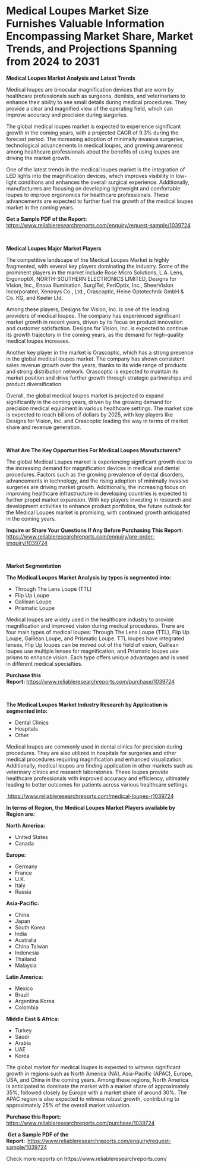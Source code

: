 <p><h1>Medical Loupes Market Size Furnishes Valuable Information Encompassing Market Share, Market Trends, and Projections Spanning from 2024 to 2031</h1></p><p><strong>Medical Loupes Market Analysis and Latest Trends</strong></p>
<p><p>Medical loupes are binocular magnification devices that are worn by healthcare professionals such as surgeons, dentists, and veterinarians to enhance their ability to see small details during medical procedures. They provide a clear and magnified view of the operating field, which can improve accuracy and precision during surgeries.</p><p>The global medical loupes market is expected to experience significant growth in the coming years, with a projected CAGR of 9.3% during the forecast period. The increasing adoption of minimally invasive surgeries, technological advancements in medical loupes, and growing awareness among healthcare professionals about the benefits of using loupes are driving the market growth.</p><p>One of the latest trends in the medical loupes market is the integration of LED lights into the magnification devices, which improves visibility in low-light conditions and enhances the overall surgical experience. Additionally, manufacturers are focusing on developing lightweight and comfortable loupes to improve ergonomics for healthcare professionals. These advancements are expected to further fuel the growth of the medical loupes market in the coming years.</p></p>
<p><strong>Get a Sample PDF of the Report:&nbsp;</strong> <a href="https://www.reliableresearchreports.com/enquiry/request-sample/1039724">https://www.reliableresearchreports.com/enquiry/request-sample/1039724</a></p>
<p>&nbsp;</p>
<p><strong>Medical Loupes Major Market Players</strong></p>
<p><p>The competitive landscape of the Medical Loupes Market is highly fragmented, with several key players dominating the industry. Some of the prominent players in the market include Rose Micro Solutions, L.A. Lens, ErgonoptiX, NORTH-SOUTHERN ELECTRONICS LIMITED, Designs for Vision, Inc., Enova Illumination, SurgiTel, PeriOptix, Inc., SheerVision Incorporated, Xenosys Co., Ltd., Orascoptic, Heine Optotechnik GmbH & Co. KG, and Keeler Ltd.</p><p>Among these players, Designs for Vision, Inc. is one of the leading providers of medical loupes. The company has experienced significant market growth in recent years, driven by its focus on product innovation and customer satisfaction. Designs for Vision, Inc. is expected to continue its growth trajectory in the coming years, as the demand for high-quality medical loupes increases.</p><p>Another key player in the market is Orascoptic, which has a strong presence in the global medical loupes market. The company has shown consistent sales revenue growth over the years, thanks to its wide range of products and strong distribution network. Orascoptic is expected to maintain its market position and drive further growth through strategic partnerships and product diversification.</p><p>Overall, the global medical loupes market is projected to expand significantly in the coming years, driven by the growing demand for precision medical equipment in various healthcare settings. The market size is expected to reach billions of dollars by 2025, with key players like Designs for Vision, Inc. and Orascoptic leading the way in terms of market share and revenue generation.</p></p>
<p>&nbsp;</p>
<p><strong>What Are The Key Opportunities For Medical Loupes Manufacturers?</strong></p>
<p><p>The global Medical Loupes market is experiencing significant growth due to the increasing demand for magnification devices in medical and dental procedures. Factors such as the growing prevalence of dental disorders, advancements in technology, and the rising adoption of minimally invasive surgeries are driving market growth. Additionally, the increasing focus on improving healthcare infrastructure in developing countries is expected to further propel market expansion. With key players investing in research and development activities to enhance product portfolios, the future outlook for the Medical Loupes market is promising, with continued growth anticipated in the coming years.</p></p>
<p><strong>Inquire or Share Your Questions If Any Before Purchasing This Report:</strong> <a href="https://www.reliableresearchreports.com/enquiry/pre-order-enquiry/1039724">https://www.reliableresearchreports.com/enquiry/pre-order-enquiry/1039724</a></p>
<p>&nbsp;</p>
<p><strong>Market Segmentation</strong></p>
<p><strong>The Medical Loupes Market Analysis by types is segmented into:</strong></p>
<p><ul><li>Through The Lens Loupe (TTL)</li><li>Flip Up Loupe</li><li>Galilean Loupe</li><li>Prismatic Loupe</li></ul></p>
<p><p>Medical loupes are widely used in the healthcare industry to provide magnification and improved vision during medical procedures. There are four main types of medical loupes: Through The Lens Loupe (TTL), Flip Up Loupe, Galilean Loupe, and Prismatic Loupe. TTL loupes have integrated lenses, Flip Up loupes can be moved out of the field of vision, Galilean loupes use multiple lenses for magnification, and Prismatic loupes use prisms to enhance vision. Each type offers unique advantages and is used in different medical specialties.</p></p>
<p><strong>Purchase this Report:&nbsp;</strong><a href="https://www.reliableresearchreports.com/purchase/1039724">https://www.reliableresearchreports.com/purchase/1039724</a></p>
<p>&nbsp;</p>
<p><strong>The Medical Loupes Market Industry Research by Application is segmented into:</strong></p>
<p><ul><li>Dental Clinics</li><li>Hospitals</li><li>Other</li></ul></p>
<p><p>Medical loupes are commonly used in dental clinics for precision during procedures. They are also utilized in hospitals for surgeries and other medical procedures requiring magnification and enhanced visualization. Additionally, medical loupes are finding application in other markets such as veterinary clinics and research laboratories. These loupes provide healthcare professionals with improved accuracy and efficiency, ultimately leading to better outcomes for patients across various healthcare settings.</p></p>
<p><a href="https://www.reliableresearchreports.com/medical-loupes-r1039724">&nbsp;https://www.reliableresearchreports.com/medical-loupes-r1039724</a></p>
<p><strong>In terms of Region, the Medical Loupes Market Players available by Region are:</strong></p>
<p>
    <p> <strong> North America: </strong>
        <ul>
            <li>United States</li>
            <li>Canada</li>
        </ul>
        </p> 
    <p> <strong> Europe: </strong>
        <ul>
            <li>Germany</li>
            <li>France</li>
            <li>U.K.</li>
            <li>Italy</li>
            <li>Russia</li>
        </ul>
        </p> 
    <p> <strong> Asia-Pacific: </strong>
        <ul>
            <li>China</li>
            <li>Japan</li>
            <li>South Korea</li>
            <li>India</li>
            <li>Australia</li>
            <li>China Taiwan</li>
            <li>Indonesia</li>
            <li>Thailand</li>
            <li>Malaysia</li>
        </ul>
        </p> 
    <p> <strong> Latin America: </strong>
        <ul>
            <li>Mexico</li>
            <li>Brazil</li>
            <li>Argentina Korea</li>
            <li>Colombia</li>
        </ul>
        </p> 
    <p> <strong> Middle East & Africa: </strong>
        <ul>
            <li>Turkey</li>
            <li>Saudi</li>
            <li>Arabia</li>
            <li>UAE</li>
            <li>Korea</li>
        </ul>
    </p>
    </p>
<p><p>The global market for medical loupes is expected to witness significant growth in regions such as North America (NA), Asia-Pacific (APAC), Europe, USA, and China in the coming years. Among these regions, North America is anticipated to dominate the market with a market share of approximately 35%, followed closely by Europe with a market share of around 30%. The APAC region is also expected to witness robust growth, contributing to approximately 25% of the overall market valuation.</p></p>
<p><strong>Purchase this Report: </strong><a href="https://www.reliableresearchreports.com/purchase/1039724">https://www.reliableresearchreports.com/purchase/1039724</a></p>
<p>&nbsp;<strong>Get a Sample PDF of the Report:&nbsp;&nbsp;</strong><a href="https://www.reliableresearchreports.com/enquiry/request-sample/1039724">https://www.reliableresearchreports.com/enquiry/request-sample/1039724</a></p>
<p><strong></strong></p>
<p>Check more reports on https://www.reliableresearchreports.com/</p>